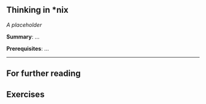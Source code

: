 Thinking in *nix
----------------

*A placeholder*

**Summary**: ...

**Prerequisites**: ...

- - -

For further reading
-------------------

Exercises
---------

